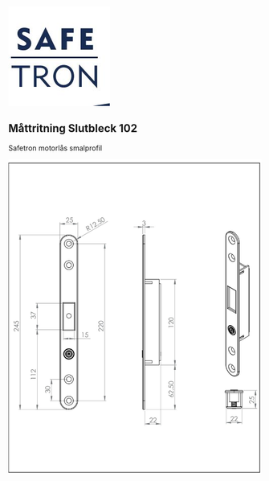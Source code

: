 ![](_page_0_Picture_0.jpeg)

## **Måttritning Slutbleck 102**

Safetron motorlås smalprofil

![](_page_0_Figure_3.jpeg)